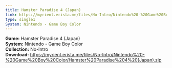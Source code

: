 ```yaml
---
title: Hamster Paradise 4 (Japan)
link: https://myrient.erista.me/files/No-Intro/Nintendo%20-%20Game%20Boy%20Color/Hamster%20Paradise%204%20(Japan).zip
type: single1
System: Nintendo - Game Boy Color
---
```

<b>Game:</b> Hamster Paradise 4 (Japan)<br>
<b>System:</b> Nintendo - Game Boy Color<br>
<b>Collection:</b> No-Intro<br>
<b>Download:</b> https://myrient.erista.me/files/No-Intro/Nintendo%20-%20Game%20Boy%20Color/Hamster%20Paradise%204%20(Japan).zip